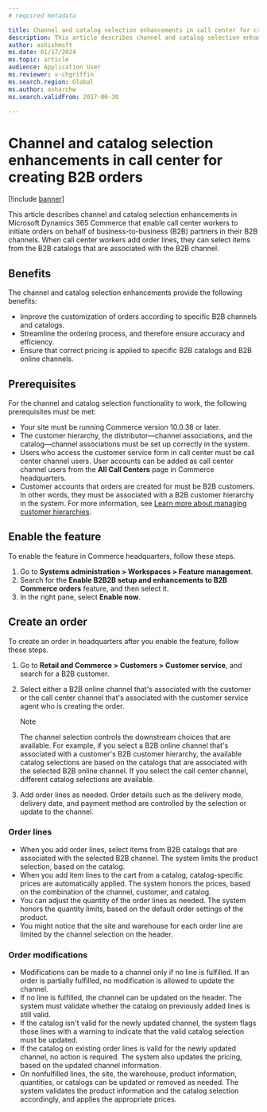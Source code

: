 ```yaml
---
# required metadata

title: Channel and catalog selection enhancements in call center for creating B2B orders
description: This article describes channel and catalog selection enhancements in Microsoft Dynamics 365 Commerce that enable call center workers to initiate orders on behalf of B2B partners in their B2B channels.
author: ashishmsft
ms.date: 01/17/2024
ms.topic: article
audience: Application User
ms.reviewer: v-chgriffin
ms.search.region: Global
ms.author: asharchw
ms.search.validFrom: 2017-06-30

---
```

# Channel and catalog selection enhancements in call center for creating B2B orders 

[!include [banner](../includes/banner.md)]

This article describes channel and catalog selection enhancements in Microsoft Dynamics 365 Commerce that enable call center workers to initiate orders on behalf of business-to-business (B2B) partners in their B2B channels. When call center workers add order lines, they can select items from the B2B catalogs that are associated with the B2B channel.

## Benefits

The channel and catalog selection enhancements provide the following benefits:

- Improve the customization of orders according to specific B2B channels and catalogs.
- Streamline the ordering process, and therefore ensure accuracy and efficiency.
- Ensure that correct pricing is applied to specific B2B catalogs and B2B online channels.

## Prerequisites

For the channel and catalog selection functionality to work, the following prerequisites must be met:

- Your site must be running Commerce version 10.0.38 or later.
- The customer hierarchy, the distributor—channel associations, and the catalog—channel associations must be set up correctly in the system.
- Users who access the customer service form in call center must be call center channel users. User accounts can be added as call center channel users from the **All Call Centers** page in Commerce headquarters.
- Customer accounts that orders are created for must be B2B customers. In other words, they must be associated with a B2B customer hierarchy in the system. For more information, see [Learn more about managing customer hierarchies](./b2b/partners-customer-hierarchies.md).

## Enable the feature

To enable the feature in Commerce headquarters, follow these steps.

1. Go to **Systems administration \> Workspaces \> Feature management**.
1. Search for the **Enable B2B2B setup and enhancements to B2B Commerce orders** feature, and then select it.
1. In the right pane, select **Enable now**.

## Create an order

To create an order in headquarters after you enable the feature, follow these steps.

1. Go to **Retail and Commerce \> Customers \> Customer service**, and search for a B2B customer.
1. Select either a B2B online channel that's associated with the customer or the call center channel that's associated with the customer service agent who is creating the order.

    > [!NOTE]
    > The channel selection controls the downstream choices that are available. For example, if you select a B2B online channel that's associated with a customer's B2B customer hierarchy, the available catalog selections are based on the catalogs that are associated with the selected B2B online channel. If you select the call center channel, different catalog selections are available.

1. Add order lines as needed. Order details such as the delivery mode, delivery date, and payment method are controlled by the selection or update to the channel.

### Order lines

- When you add order lines, select items from B2B catalogs that are associated with the selected B2B channel. The system limits the product selection, based on the catalog.
- When you add item lines to the cart from a catalog, catalog-specific prices are automatically applied. The system honors the prices, based on the combination of the channel, customer, and catalog.
- You can adjust the quantity of the order lines as needed. The system honors the quantity limits, based on the default order settings of the product.
- You might notice that the site and warehouse for each order line are limited by the channel selection on the header.

### Order modifications

- Modifications can be made to a channel only if no line is fulfilled. If an order is partially fulfilled, no modification is allowed to update the channel.
- If no line is fulfilled, the channel can be updated on the header. The system must validate whether the catalog on previously added lines is still valid.
- If the catalog isn't valid for the newly updated channel, the system flags those lines with a warning to indicate that the valid catalog selection must be updated.
- If the catalog on existing order lines is valid for the newly updated channel, no action is required. The system also updates the pricing, based on the updated channel information.
- On nonfulfilled lines, the site, the warehouse, product information, quantities, or catalogs can be updated or removed as needed. The system validates the product information and the catalog selection accordingly, and applies the appropriate prices.
